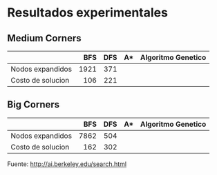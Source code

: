 # Resultados experimentales 

## Medium Corners 

||BFS|DFS|A\*|Algoritmo Genetico|
|-|-:|-:|-:|-:|
|Nodos expandidos|1921|371|||
|Costo de solucion|106|221|||

## Big Corners 

||BFS|DFS|A\*|Algoritmo Genetico|
|-|-:|-:|-:|-:|
|Nodos expandidos|7862|504|||
|Costo de solucion|162|302|||

Fuente: http://ai.berkeley.edu/search.html
